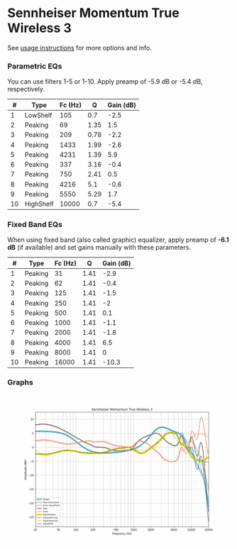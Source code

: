 # Sennheiser Momentum True Wireless 3
See [usage instructions](https://github.com/jaakkopasanen/AutoEq#usage) for more options and info.

### Parametric EQs
You can use filters 1-5 or 1-10. Apply preamp of -5.9 dB or -5.4 dB, respectively.

|   # | Type      |   Fc (Hz) |    Q |   Gain (dB) |
|-----|-----------|-----------|------|-------------|
|   1 | LowShelf  |       105 | 0.7  |        -2.5 |
|   2 | Peaking   |        69 | 1.35 |         1.5 |
|   3 | Peaking   |       209 | 0.78 |        -2.2 |
|   4 | Peaking   |      1433 | 1.99 |        -2.6 |
|   5 | Peaking   |      4231 | 1.39 |         5.9 |
|   6 | Peaking   |       337 | 3.16 |        -0.4 |
|   7 | Peaking   |       750 | 2.41 |         0.5 |
|   8 | Peaking   |      4216 | 5.1  |        -0.6 |
|   9 | Peaking   |      5550 | 5.29 |         1.7 |
|  10 | HighShelf |     10000 | 0.7  |        -5.4 |

### Fixed Band EQs
When using fixed band (also called graphic) equalizer, apply preamp of **-6.1 dB** (if available) and set gains manually with these parameters.

|   # | Type    |   Fc (Hz) |    Q |   Gain (dB) |
|-----|---------|-----------|------|-------------|
|   1 | Peaking |        31 | 1.41 |        -2.9 |
|   2 | Peaking |        62 | 1.41 |        -0.4 |
|   3 | Peaking |       125 | 1.41 |        -1.5 |
|   4 | Peaking |       250 | 1.41 |        -2   |
|   5 | Peaking |       500 | 1.41 |         0.1 |
|   6 | Peaking |      1000 | 1.41 |        -1.1 |
|   7 | Peaking |      2000 | 1.41 |        -1.8 |
|   8 | Peaking |      4000 | 1.41 |         6.5 |
|   9 | Peaking |      8000 | 1.41 |         0   |
|  10 | Peaking |     16000 | 1.41 |       -10.3 |

### Graphs
![](./Sennheiser%20Momentum%20True%20Wireless%203.png)

